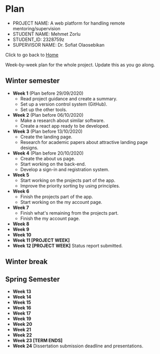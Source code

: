 # Plan

* PROJECT NAME: A web platform for handling remote mentoring/supervision
* STUDENT NAME: Mehmet Zorlu
* STUDENT_ID: 2328759z
* SUPERVISOR NAME: Dr. Sofiat Olaosebikan 

Click to go back to [Home](https://github.com/MehmetZorlu07/remote-mentoring)

Week-by-week plan for the whole project. Update this as you go along.

## Winter semester

* **Week 1** (Plan before 29/09/2020)
  * Read project guidance and create a summary.
  * Set up a version control system (GitHub).
  * Set up the other tools. 
* **Week 2** (Plan before 06/10/2020)
  * Make a research about similar software.
  * Create a react app ready to be developed.
* **Week 3** (Plan before 13/10/2020)
  * Create the landing page.
  * Research for academic papers about attractive landing page designs.
* **Week 4** (Plan before 20/10/2020)
  * Create the about us page.
  * Start working on the back-end.
  * Develop a sign-in and registration system.
* **Week 5**
  * Start working on the projects part of the app.
  * Improve the priority sorting by using principles. 
* **Week 6**
  * Finish the projects part of the app.
  * Start working on the my account page. 
* **Week 7**
  * Finish what's remaining from the projects part.
  * Finish the my account page.
* **Week 8**
* **Week 9**
* **Week 10**
* **Week 11 [PROJECT WEEK]**
* **Week 12 [PROJECT WEEK]** Status report submitted.

## Winter break

## Spring Semester

* **Week 13**
* **Week 14**
* **Week 15**
* **Week 16**
* **Week 17**
* **Week 19**
* **Week 20**
* **Week 21**
* **Week 22**
* **Week 23 [TERM ENDS]**
* **Week 24** Dissertation submission deadline and presentations.

